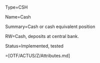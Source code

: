 Type=CSH

Name=Cash

Summary=Cash or cash equivalent position

RW=Cash, deposits at central bank.

Status=Implemented, tested

=[OTF/ACTUS/Z/Attributes.md]